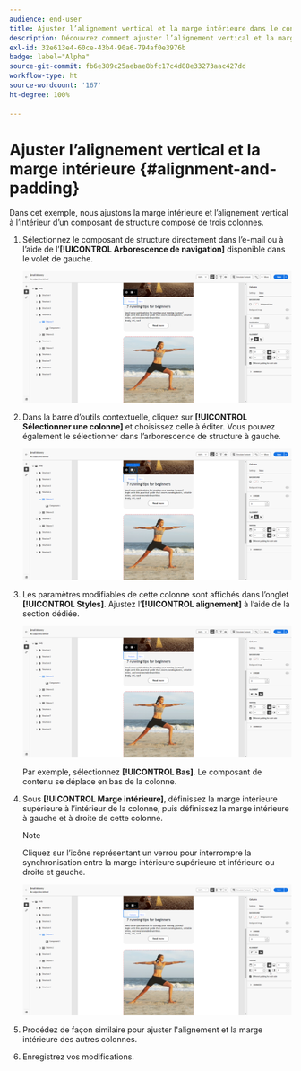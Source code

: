 ```yaml
---
audience: end-user
title: Ajuster l’alignement vertical et la marge intérieure dans le concepteur d’e-mail
description: Découvrez comment ajuster l’alignement vertical et la marge intérieure.
exl-id: 32e613e4-60ce-43b4-90a6-794af0e3976b
badge: label="Alpha"
source-git-commit: fb6e389c25aebae8bfc17c4d88e33273aac427dd
workflow-type: ht
source-wordcount: '167'
ht-degree: 100%

---
```



# Ajuster l’alignement vertical et la marge intérieure {#alignment-and-padding}

Dans cet exemple, nous ajustons la marge intérieure et l’alignement vertical à l’intérieur d’un composant de structure composé de trois colonnes.

1. Sélectionnez le composant de structure directement dans l’e-mail ou à l’aide de l’**[!UICONTROL Arborescence de navigation]** disponible dans le volet de gauche.

   ![](assets/alignment_1.png)

1. Dans la barre d’outils contextuelle, cliquez sur **[!UICONTROL Sélectionner une colonne]** et choisissez celle à éditer. Vous pouvez également le sélectionner dans l’arborescence de structure à gauche.

   ![](assets/alignment_2.png)

1. Les paramètres modifiables de cette colonne sont affichés dans l’onglet **[!UICONTROL Styles]**. Ajustez l’**[!UICONTROL alignement]** à l’aide de la section dédiée.

   ![](assets/alignment_3.png)

   Par exemple, sélectionnez **[!UICONTROL Bas]**. Le composant de contenu se déplace en bas de la colonne.

1. Sous **[!UICONTROL Marge intérieure]**, définissez la marge intérieure supérieure à l’intérieur de la colonne, puis définissez la marge intérieure à gauche et à droite de cette colonne.

   >[!NOTE]
   >
   >Cliquez sur l’icône représentant un verrou pour interrompre la synchronisation entre la marge intérieure supérieure et inférieure ou droite et gauche.

   ![](assets/alignment_4.png)

1. Procédez de façon similaire pour ajuster l&#39;alignement et la marge intérieure des autres colonnes.

1. Enregistrez vos modifications.
